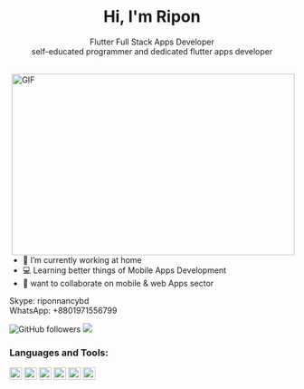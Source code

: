<h1 align="center"> Hi, I'm Ripon</h1>
<p align="center">Flutter Full Stack Apps Developer<br/>
  self-educated programmer and dedicated flutter apps developer</p>
<br />
<img align="right" alt="GIF" src="https://user-images.githubusercontent.com/90719674/142732132-b01c8f39-6265-4c0c-b0b8-9a2845030a01.gif" width="500" height="320" />

- 🔭 I’m currently working at home
- 💻 Learning better things of Mobile Apps Development
- 👯 want to collaborate on mobile & web Apps sector


<p>Skype: riponnancybd<br/>
WhatsApp: +8801971556799</p>

![GitHub followers](https://img.shields.io/github/followers/bzamanbd?logo=GitHub&style=for-the-badge)
<a href="https://www.linkedin.com/in/md-bodiuzzaman-ripon-57810542/">
    <img src="https://img.shields.io/badge/linkedin-%230077B5.svg?&style=for-the-badge&logo=linkedin&logoColor=white" />
</a>

### Languages and Tools:
<p align="left">
<img src="https://www.vectorlogo.zone/logos/dartlang/dartlang-icon.svg" alt="dart" width="22" height="22"/>
<img src="https://www.vectorlogo.zone/logos/flutterio/flutterio-icon.svg" alt="flutter" width="22" height="22"/>
<img src="https://www.vectorlogo.zone/logos/firebase/firebase-icon.svg" alt="firebase" width="22" height="22"/>
<img src="https://www.vectorlogo.zone/logos/android/android-icon.svg" alt="android" width="22" height="22"/>
<img src="https://www.vectorlogo.zone/logos/apple/apple-icon.svg" alt="iOS" width="22" height="22"/>
<img src="https://www.vectorlogo.zone/logos/git-scm/git-scm-icon.svg" alt="git" width="22" height="22"/> 
</p>


